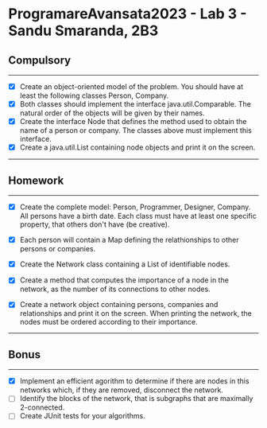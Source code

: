 # ProgramareAvansata2023 - Lab 3 - Sandu Smaranda, 2B3

## Compulsory

--------

- [x] Create an object-oriented model of the problem. You should have at least the following classes Person, Company.
- [x]  Both classes should implement the interface java.util.Comparable. The natural order of the objects will be given by their names.
- [x]  Create the interface Node that defines the method used to obtain the name of a person or company. The classes above must implement this interface.
- [x]  Create a java.util.List containing node objects and print it on the screen.

----------

## Homework

----------

- [x] Create the complete model: Person, Programmer, Designer, Company. All persons have a birth date. Each class must have at least one specific property, that others don't have (be creative).
- [x] Each person will contain a Map defining the relathionships to other persons or companies.
- [x] Create the Network class containing a List of identifiable nodes.
- [x] Create a method that computes the importance of a node in the network, as the number of its connections to other nodes.
- [x] Create a network object containing persons, companies and relationships and print it on the screen. When printing the network, the nodes must be ordered according to their importance.


----------

## Bonus

---------

- [x] Implement an efficient agorithm to determine if there are nodes in this networks which, if they are removed, disconnect the network.
- [ ]  Identify the blocks of the network, that is subgraphs that are maximally 2-connected.
- [ ]  Create JUnit tests for your algorithms.
